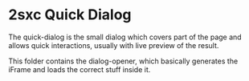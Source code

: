 ﻿# 2sxc Quick Dialog

The quick-dialog is the small dialog which covers part of the page and allows quick interactions, 
usually with live preview of the result. 

This folder contains the dialog-opener, which basically generates the iFrame and loads the correct stuff inside it. 